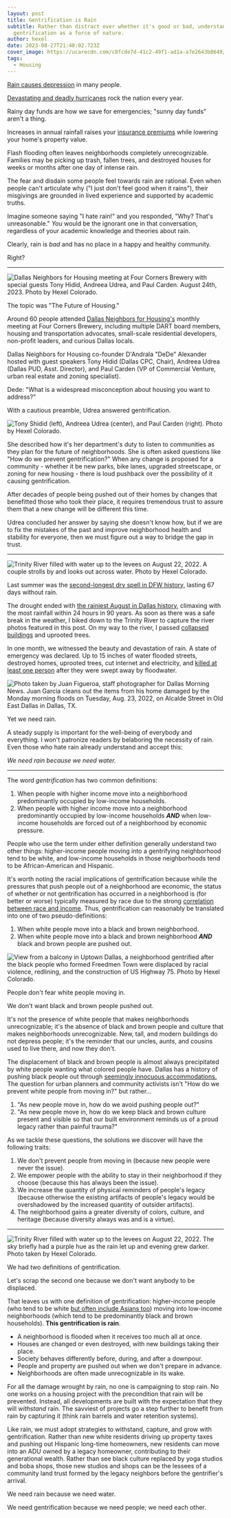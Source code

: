 ```yaml
---
layout: post
title: Gentrification is Rain
subtitle: Rather than distract over whether it's good or bad, understand
  gentrification as a force of nature.
author: hexel
date: 2023-08-27T21:48:02.723Z
cover_image: https://ucarecdn.com/c8fcde7d-41c2-49f1-ad1a-a7e2643b8649/
tags:
  - Housing
---
```

[Rain causes depression](https://www.webmd.com/balance/features/can-rainy-days-really-get-you-down) in many people.

[Devastating and deadly hurricanes](https://www.cnn.com/2023/08/20/weather/hurricane-hilary-california-southwest-tropical-storm-sunday/index.html) rock the nation every year.

Rainy day funds are how we save for emergencies; "sunny day funds" aren't a thing.

Increases in annual rainfall raises your [insurance premiums](https://www.valuepenguin.com/flood-insurance/flood-zones-affect-insurance-premiums#:~:text=Your%20flood%20insurance%20rate%20is,your%20home%27s%20risk%20of%20flooding.) while lowering your home's property value.

Flash flooding often leaves neighborhoods completely unrecognizable. Families may be picking up trash, fallen trees, and destroyed houses for weeks or months after one day of intense rain.

The fear and disdain some people feel towards rain are rational. Even when people can't articulate why ("I just don't feel good when it rains"), their misgivings are grounded in lived experience and supported by academic truths.

Imagine someone saying "I hate rain!" and you responded, "Why? That's unreasonable." *You* would be the ignorant one in that conversation, regardless of your academic knowledge and theories about rain.

Clearly, rain is *bad* and has no place in a happy and healthy community.

Right?

- - -

![Dallas Neighbors for Housing meeting at Four Corners Brewery with special guests Tony Hidid, Andreea Udrea, and Paul Carden. August 24th, 2023. Photo by Hexel Colorado.](https://ucarecdn.com/c3f2c264-9882-4e11-ac50-54c2381f70dc/ "Dallas Neighbors for Housing meeting at Four Corners Brewery with special guests Tony Hidid, Andreea Udrea, and Paul Carden. August 24th, 2023.")

The topic was "The Future of Housing."

Around 60 people attended [Dallas Neighbors for Housing's](https://www.dallasneighborsforhousing.org/) monthly meeting at Four Corners Brewery, including multiple DART board members, housing and transportation advocates, small-scale residential developers, non-profit leaders, and curious Dallas locals.

Dallas Neighbors for Housing co-founder D'Andrala "DeDe" Alexander hosted with guest speakers Tony Hidid (Dallas CPC, Chair), Andreea Udrea (Dallas PUD, Asst. Director), and Paul Carden (VP of Commercial Venture, urban real estate and zoning specialist).

Dede: "What is a widespread misconception about housing you want to address?"

With a cautious preamble, Udrea answered gentrification.

![Tony Shidid (left), Andreea Udrea (center), and Paul Carden (right). Photo by Hexel Colorado.](https://ucarecdn.com/eba6f087-8565-4298-b7be-56ce87a3b058/ "Tony Shidid (left), Andreea Udrea (center), and Paul Carden (right)")

She described how it's her department's duty to listen to communities as they plan for the future of neighborhoods. She is often asked questions like "How do we prevent gentrification?" When any change is proposed for a community - whether it be new parks, bike lanes, upgraded streetscape, or zoning for new housing - there is loud pushback over the possibility of it causing gentrification.

After decades of people being pushed out of their homes by changes that benefitted those who took their place, it requires tremendous trust to assure them that a new change will be different this time.

Udrea concluded her answer by saying she doesn't know how, but if we are to fix the mistakes of the past and improve neighborhood health and stability for everyone, then we must figure out a way to bridge the gap in trust.

- - -

![Trinity River filled with water up to the levees on August 22, 2022. A couple strolls by and looks out across water. Photo by Hexel Colorado.](https://ucarecdn.com/c93b20fd-2bae-419a-aed5-23c31bcb67ed/ "Trinity River filled with water up to the levees on August 22, 2022. A couple strolls by and looks out across water.")

Last summer was the [second-longest dry spell in DFW history,](https://www.dallasnews.com/news/weather/2022/08/10/dallas-fort-worth-officially-ends-67-day-streak-without-rainfall/) lasting 67 days without rain.

The drought ended with [the rainiest August in Dallas history](https://www.star-telegram.com/news/local/fort-worth/article264814169.html), climaxing with the most rainfall within 24 hours in 90 years. As soon as there was a safe break in the weather, I biked down to the Trinity River to capture the river photos featured in this post. On my way to the river, I passed [collapsed buildings](https://www.nbcdfw.com/news/local/dallas-showers-lead-to-partial-construction-collapse/3064377/) and uprooted trees.

In one month, we witnessed the beauty and devastation of rain. A state of emergency was declared. Up to 15 inches of water flooded streets, destroyed homes, uprooted trees, cut internet and electricity, and [killed at least one person](https://www.dallasnews.com/news/weather/2022/08/25/dallas-fort-worth-flood-caused-as-much-as-6-billion-in-damages/) after they were swept away by floodwater.

![Photo taken by Juan Figueroa, staff photographer for Dallas Morning News. Juan Garcia cleans out the items from his home damaged by the Monday morning floods on Tuesday, Aug. 23, 2022, on Alcalde Street in Old East Dallas in Dallas, TX.](https://dmn-dallas-news-prod.cdn.arcpublishing.com/resizer/fuY_QEuoetrxjD88UoER7gZzLLo=/1660x934/smart/filters:no_upscale()/cloudfront-us-east-1.images.arcpublishing.com/dmn/7GCZBVOTTBAGRLMZJ53AAFNRT4.jpg "Photo taken by Juan Figueroa, staff photographer for Dallas Morning News. Juan Garcia cleans out the items from his home damaged by the Monday morning floods on Tuesday, Aug. 23, 2022, on Alcalde Street in Old East Dallas in Dallas, TX.")

Yet we need rain.

A steady supply is important for the well-being of everybody and everything. I won't patronize readers by belaboring the necessity of rain. Even those who hate rain already understand and accept this:

*We need rain because we need water.*

- - -

The word *gentrification* has two common definitions:

1. When people with higher income move into a neighborhood predominantly occupied by low-income households.
2. When people with higher income move into a neighborhood predominantly occupied by low-income households ***AND*** when low-income households are forced out of a neighborhood by economic pressure.

People who use the term under either definition generally understand two other things: higher-income people moving into a gentrifying neighborhood tend to be white, and low-income households in those neighborhoods tend to be African-American and Hispanic.

It's worth noting the racial implications of gentrification because while the pressures that push people out of a neighborhood are economic, the status of whether or not gentrification has occurred in a neighborhood is (for better or worse) typically measured by race due to the strong [correlation between race and income](https://home.treasury.gov/news/featured-stories/racial-inequality-in-the-united-states#:~:text=In%20addition%2C%20Black%20and%20Hispanic,as%20shown%20in%20Figure%204.). Thus, gentrification can reasonably be translated into one of two pseudo-definitions:

1. When white people move into a black and brown neighborhood.
2. When white people move into a black and brown neighborhood ***AND*** black and brown people are pushed out.

![View from a balcony in Uptown Dallas, a neighborhood gentrified after the black people who formed Freedmen Town were displaced by racial violence, redlining, and the construction of US Highway 75. Photo by Hexel Colorado.](https://ucarecdn.com/639dc58d-361a-4edc-9fde-7b67b4b346b2/ "View from a balcony in Uptown Dallas, a neighborhood gentrified after the black people who formed Freedmen Town were displaced by racial violence, redlining, and the construction of US Highway 75.")

People don't fear white people moving in.

We don't want black and brown people pushed out.

It's not the presence of white people that makes neighborhoods unrecognizable; it's the absence of black and brown people and culture that makes neighborhoods unrecognizable. New, tall, and modern buildings do not depress people; it's the reminder that our uncles, aunts, and cousins used to live there, and now they don't.

The displacement of black and brown people is almost always precipitated by white people wanting what colored people have. Dallas has a history of pushing black people out through [seemingly innocuous accommodations.](https://www.texasobserver.org/dallas-hidden-history-of-terror/) The question for urban planners and community activists isn't "How do we prevent white people from moving in?" but rather...

1. "As new people move in, how do we avoid pushing people out?"
2. "As new people move in, how do we keep black and brown culture present and visible so that our built environment reminds us of a proud legacy rather than painful trauma?" 

As we tackle these questions, the solutions we discover will have the following traits:

1. We don't prevent people from moving in (because new people were never the issue).
2. We empower people with the ability to stay in their neighborhood if they choose (because this has always been the issue).
3. We increase the quantity of physical reminders of people's legacy (because otherwise the existing artifacts of people's legacy would be overshadowed by the increased quantity of outsider artifacts).
4. The neighborhood gains a greater diversity of colors, culture, and heritage (because diversity always was and is a virtue).

- - -

![Trinity River filled with water up to the levees on August 22, 2022. The sky briefly had a purple hue as the rain let up and evening grew darker. Photo taken by Hexel Colorado.](https://ucarecdn.com/3e016662-3930-4123-a5b8-8c1773307ccb/ "Trinity River filled with water up to the levees on August 22, 2022. The sky briefly had a purple hue as the rain let up and evening grew darker.")

We had two definitions of gentrification.

Let's scrap the second one because we don't want anybody to be displaced. 

That leaves us with one definition of gentrification: higher-income people (who tend to be white [but often include Asians too](https://home.treasury.gov/news/featured-stories/racial-inequality-in-the-united-states#:~:text=In%20addition%2C%20Black%20and%20Hispanic,as%20shown%20in%20Figure%204.)) moving into low-income neighborhoods (which tend to be predominantly black and brown households). **This gentrification is rain**.

* A neighborhood is flooded when it receives too much all at once.
* Houses are changed or even destroyed, with new buildings taking their place.
* Society behaves differently before, during, and after a downpour.
* People and property are pushed out when we don't prepare in advance.
* Neighborhoods are often made unrecognizable in its wake.

For all the damage wrought by rain, no one is campaigning to stop rain. No one works on a housing project with the precondition that rain will be prevented. Instead, all developments are built with the expectation that they will *withstand* rain. The savviest of projects go a step further to benefit from rain by capturing it (think rain barrels and water retention systems).

Like rain, we must adopt strategies to withstand, capture, and grow with gentrification. Rather than new white residents driving up property taxes and pushing out Hispanic long-time homeowners, new residents can move into an ADU owned by a legacy homeowner, contributing to their generational wealth. Rather than see black culture replaced by yoga studios and boba shops, those new studios and shops can be the lessees of a community land trust formed by the legacy neighbors before the gentrifier's arrival.

We need rain because we need water.

We need gentrification because we need people; we need each other.